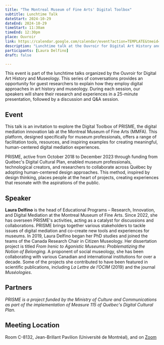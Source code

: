 ```yaml
---
title: "The Montreal Museum of Fine Arts' Digital Toolbox"
subtitle: Lunchtime Talk
dateStart: 2024-10-29
dateEnd: 2024-10-29
timeStart: 11:30am
timeEnd: 12:30pm
place: Ouvroir
link: https://calendar.google.com/calendar/event?action=TEMPLATE&tmeid=NGRhaHVsY3F2am9yY3BibnFqN3VtOGhuYXEgbGFib3V2cm9pckBt&tmsrc=labouvroir%40gmail.com
description: "Lunchtime talk at the Ouvroir for Digital Art History and Museology on Tuesday, October 29, 2024, from 11:30 AM to 12:30 PM, in room C-8132 of the Jean-Brillant Pavilion (Université de Montréal)."
participants: [Laura Delfino]
draft: false

---
```


This event is part of the lunchtime talks organized by the Ouvroir for Digital Art History and Museology. This series of conversations provides an opportunity for guest researchers to explain how they employ digital approaches in art history and museology. During each session, our speakers will share their research and experiences in a 25-minute presentation, followed by a discussion and Q&A session.

## Event

This talk is an invitation to explore the Digital Toolbox of PRISME, the digital mediation innovation lab at the Montreal Museum of Fine Arts (MMFA). This platform, designed specifically for museum professionals, offers a range of facilitation tools, resources, and inspiring examples for creating meaningful, human-centered digital mediation experiences.

PRISME, active from October 2018 to December 2023 through funding from Québec's Digital Cultural Plan, enabled museum professionals, technological creators, and researchers to collaborate across Québec by adopting human-centered design approaches. This method, inspired by design thinking, places people at the heart of projects, creating experiences that resonate with the aspirations of the public.

## Speaker

**Laura Delfino** is the head of Educational Programs – Research, Innovation, and Digital Mediation at the Montreal Museum of Fine Arts. Since 2022, she has overseen PRISME's activities, acting as a catalyst for discussions and collaborations. PRISME brings together various stakeholders to tackle issues of digital mediation and co-create new tools and experiences for museums. In 2019, Laura Delfino began her PhD studies and joined the teams of the Canada Research Chair in Citizen Museology. Her dissertation project is titled *From Irenic to Agonistic Museums: Problematizing the Notion of Belonging*. A proponent of social museology, she has been collaborating with various Canadian and international institutions for over a decade. Some of the projects she contributed to have been featured in scientific publications, including *La Lettre de l’OCIM* (2019) and the journal *Muséologies*.

## Partners

*PRISME is a project funded by the Ministry of Culture and Communications as part of the implementation of Measure 115 of Québec's Digital Cultural Plan.*

## Meeting Location

Room C-8132, Jean-Brillant Pavilion (Université de Montréal), and on [Zoom](https://umontreal.zoom.us/j/82480661654?pwd=cUlzb09hZ3lkd2UvcmpPbTdmQkZBQT09)
